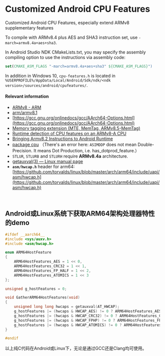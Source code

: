 # Customized Android CPU Features
Customized Android CPU Features, especially extend ARMv8 supplementary features

To compile with ARMv8.4 plus AES and SHA3 instruction set, use `-march=armv8.4a+aes+sha3`.

In Android Studio NDK CMakeLists.txt, you may specify the assembly compiling option to use the instructions via assembly code:

```cmake
set(CMAKE_ASM_FLAGS "-march=armv8.4a+aes+sha3" ${CMAKE_ASM_FLAGS}")
```

In addition in Windows 10, `cpu-features.h` is located in `%USERPROFILE%/AppData/Local/Android/Sdk/ndk/<ndk version>/sources/android/cpufeatures/`.

#### Relevant information

- [ARMv8 - ARM](https://en.wikichip.org/wiki/arm/armv8)
- [arm/armv8.1](https://en.wikichip.org/wiki/arm/armv8.1)
- [https://gcc.gnu.org/onlinedocs/gcc/AArch64-Options.html](https://gcc.gnu.org/onlinedocs/gcc/AArch64-Options.html)
- [Memory tagging extension (MTE, MemTag, ARMv8.5-MemTag)](https://en.wikichip.org/wiki/arm/mte)
- [Runtime detection of CPU features on an ARMv8-A CPU](https://community.arm.com/developer/tools-software/oss-platforms/b/android-blog/posts/runtime-detection-of-cpu-features-on-an-armv8-a-cpu)
- [Bringing Armv8.2 Instructions to Android Runtime](https://community.arm.com/developer/tools-software/oss-platforms/b/android-blog/posts/bringing-armv8-2-instructions-to-android-runtime)
- [package cpu](https://www.godoc.org/golang.org/x/sys/cpu) （There's an error here: `ASIMDDP` does not mean Double-Precision. It means Dot Production, i.e. has_dotprod_feature.）
- `STLUR`, `STLURB` and `STLURH` require **ARMv8.4a** architecture.
- [getauxval(3) — Linux manual page](https://www.man7.org/linux/man-pages/man3/getauxval.3.html)
- **`asm/hwcap.h`** header for arm64: [https://github.com/torvalds/linux/blob/master/arch/arm64/include/uapi/asm/hwcap.h](https://github.com/torvalds/linux/blob/master/arch/arm64/include/uapi/asm/hwcap.h)

<br />

## Android或Linux系统下获取ARM64架构处理器特性的demo

```c
#ifdef __aarch64__
#include <sys/auxv.h>
#include <asm/hwcap.h>

enum ARM64HostFeature
{
    ARM64HostFeatures_AES = 1 << 0,
    ARM64HostFeatures_CRC32 = 1 << 1,
    ARM64HostFeatures_FP_HALF = 1 << 2,
    ARM64HostFeatures_ATOMICS = 1 << 3
};

unsigned g_hostFeatures = 0;

void GatherARM64HostFeatures(void)
{
    unsigned long long hwcaps = getauxval(AT_HWCAP);
    g_hostFeatures |= (hwcaps & HWCAP_AES) != 0 ? ARM64HostFeatures_AES : 0U;
    g_hostFeatures |= (hwcaps & HWCAP_CRC32) != 0 ? ARM64HostFeatures_CRC32 : 0U;
    g_hostFeatures |= (hwcaps & HWCAP_FPHP) != 0 ? ARM64HostFeatures_FP_HALF : 0U;
    g_hostFeatures |= (hwcaps & HWCAP_ATOMICS) != 0 ? ARM64HostFeatures_ATOMICS : 0U;
}

#endif
```

以上纯C代码在Android或Linux下，无论是通过GCC还是Clang均可使用。

